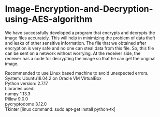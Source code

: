 # Image-Encryption-and-Decryption-using-AES-algorithm
We have successfully developed a program that encrypts and decrypts the image files accurately. This will help in minimizing the problem of data theft and leaks of other sensitive information. The file that we obtained after encryption is very safe and no one can steal data from this file. So, this file can be sent on a network without worrying. At the receiver side, the receiver has a code for decrypting the image so that he can get the original image.



Recommended to use Linux based machine to avoid unexpected errors.\
System: Ubuntu18.04.2 on Oracle VM VirtualBox\
Python version: 2.7.17\
Libraries used:\
numpy 1.13.3\
Pillow 9.0.0\
pycryptodome 3.12.0\
Tkinter [linux command: sudo apt-get install python-tk]

